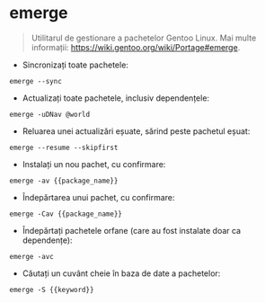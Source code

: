 # emerge

> Utilitarul de gestionare a pachetelor Gentoo Linux.
> Mai multe informații: <https://wiki.gentoo.org/wiki/Portage#emerge>.

- Sincronizați toate pachetele:

`emerge --sync`

- Actualizați toate pachetele, inclusiv dependențele:

`emerge -uDNav @world`

- Reluarea unei actualizări eșuate, sărind peste pachetul eșuat:

`emerge --resume --skipfirst`

- Instalați un nou pachet, cu confirmare:

`emerge -av {{package_name}}`

- Îndepărtarea unui pachet, cu confirmare:

`emerge -Cav {{package_name}}`

- Îndepărtați pachetele orfane (care au fost instalate doar ca dependențe):

`emerge -avc`

- Căutați un cuvânt cheie în baza de date a pachetelor:

`emerge -S {{keyword}}`
